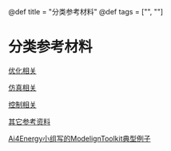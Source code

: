 @def title = "分类参考材料"
@def tags = ["", ""]

# 分类参考材料

[优化相关](/optimization-references)

[仿真相关](/simulation-references)

[控制相关](/control-references)

[其它参考资料](/references)

[Ai4Energy小组写的ModelignToolkit典型例子](https://ai4energy.github.io/LearnDocs/dev/)